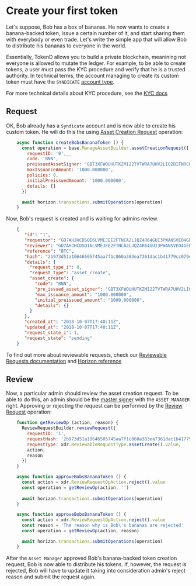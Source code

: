 # Create your first token

Let's suppose, Bob has a box of bananas. He now wants to create a banana-backed token, issue a certain number of it,
and start sharing them with everybody or even trade. Let's write the simple app that will allow Bob to
distribute his bananas to everyone in the world.

Essentially, TokenD allows you to build a private blockchain, meanining not everyone is allowed 
to mutate the ledger. For example, to be able to create tokens, a user must 
pass the KYC procedure and verify that he is a trusted authority. In technical 
terms, the account managing to create its custom token must have the 
`SYNDICATE` [account type][1].  

For more technical details about KYC procedure, see the [KYC docs][2]

## Request

OK, Bob already has a `Syndicate` account and is now able to create his custom token. He will do this the using
[Asset Creation Request][3] operation:

```js
    async function createBobsBananaToken () {
      const operation = base.ManageAssetBuilder.assetCreationRequest({
        requestID: '0',__
        code: 'BNN',
        preissuedAssetSigner: 'GBT3XFWQUHUTKZMI22TVTWRA7UHV2LIO2BIFNRCH3CXWPYVYPTMXMDGC',
        maxIssuanceAmount: '1000.000000',
        policies: 0,
        initialPreissuedAmount: '1000.000000',
        details: {}
      })

      await horizon.transactions.submitOperations(operation)
    }
```

Now, Bob's request is created and is waiting for admins review.

```json
    {
       "id": "1",
       "requestor": "GD7AHJHCDSQI6LVMEJEE2FTNCA2LJQZ4R64GUI3PWANSVEO4GEOWB636",
       "reviewer": "GD7AHJHCDSQI6LVMEJEE2FTNCA2LJQZ4R64GUI3PWANSVEO4GEOWB636",
       "reference": "BTC",
       "hash": "2b973d51a10646505745aa7f1c860a383ea7361dac1b41779cc079dc385870dc",
       "details": {
         "request_type_i": 0,
         "request_type": "asset_create",
         "asset_create": {
           "code": "BNN",
           "pre_issued_asset_signer": "GBT3XFWQUHUTKZMI22TVTWRA7UHV2LIO2BIFNRCH3CXWPYVYPTMXMDGC",
           "max_issuance_amount": "1000.000000",
           "initial_preissued_amount": "1000.000000",
           "details": {}
         }
       },
       "created_at": "2018-10-07T17:40:11Z",
       "updated_at": "2018-10-07T17:40:11Z",
       "request_state_i": 1,
       "request_state": "pending"
    }
```

To find out more about reviewable requests, check our [Reviewable Requests documentation][7] and [Horizon reference][6]

## Review

Now, a particular admin should review the asset creation request. To be able to do this, an admin should be the [master signer][4] with the `ASSET_MANAGER` right. Approving or rejecting the request can be performed by the [Review Request][5] operation:

```javascript
    function getReviewOp (action, reason) {
      ReviewRequestBuilder.reviewRequest({
        requestID: '1',
        requestHash: '2b973d51a10646505745aa7f1c860a383ea7361dac1b41779cc079dc385870dc',
        requestType: xdr.ReviewableRequestType.assetCreate().value,
        action,
        reason
      })
    }

    async function approveBobsBananaToken () {
      const action = xdr.ReviewRequestOpAction.reject().value
      const operation = getReviewOp(action, '')
      
      await horizon.transactions.submitOperations(operation)
    }

    async function approveBobsBananaToken () {
      const action = xdr.ReviewRequestOpAction.reject().value
      const reason = 'The reason why is Bob\'s bananas are rejected'
      const operation = getReviewOp(action, reason)

      await horizon.transactions.submitOperations(operation)
    }
```

After the `Asset Manager` approved Bob's banana-backed token creation request, Bob is now able to distribute his tokens. If, however, the request is rejected, Bob will have to update it taking into consideration admin's reject reason and submit the request again.

[1]: /tech/key_entities/accounts.md#account-type
[2]: /tech/guides/kyc.md
[3]: /tech/requests/request_asset.md
[4]: /tech/key_entities/signer.md
[5]: /tech/requests/review.md
[6]: https://tokend.gitlab.io/docs/#reviewable-requests
[7]: /tech/requests/request_asset.md
